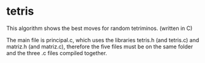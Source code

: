# tetris
This algorithm shows the best moves for random tetriminos. (written in C)

The main file is principal.c, which uses the libraries tetris.h (and tetris.c) and matriz.h (and matriz.c), therefore the five files must be on the same folder and the three .c files compiled together.


